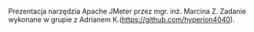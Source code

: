 Prezentacja narzędzia Apache JMeter przez mgr. inż. Marcina Z. Zadanie wykonane w grupie z Adrianem K.(https://github.com/hyperion4040).
